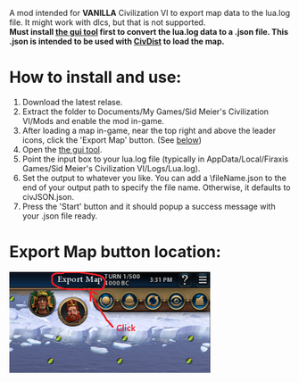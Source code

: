 A mod intended for **VANILLA** Civilization VI to export map data to the lua.log file. It might work with dlcs, but that is not supported.        
**Must install [the gui tool](https://github.com/DarrelTran/civdist-gui.git) first to convert the lua.log data to a .json file. This .json is intended to be used with [CivDist](https://github.com/DarrelTran/civdist.git) to load the map.**

# How to install and use:
1. Download the latest relase. 
2. Extract the folder to Documents/My Games/Sid Meier's Civilization VI/Mods and enable the mod in-game. 
3. After loading a map in-game, near the top right and above the leader icons, click the 'Export Map' button. (See [below](#export-map-button-location))
4. Open the [the gui tool](https://github.com/DarrelTran/civdist-gui.git).
5. Point the input box to your lua.log file (typically in AppData/Local/Firaxis Games/Sid Meier's Civilization VI/Logs/Lua.log).
6. Set the output to whatever you like. You can add a \fileName.json to the end of your output path to specify the file name. Otherwise, it defaults to civJSON.json.
7. Press the 'Start' button and it should popup a success message with your .json file ready.

# Export Map button location:
![Export Map button in the top right of the screen, above the leader icons.](helperImg.png)
